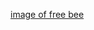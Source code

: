 [image of free bee](https://user-images.githubusercontent.com/86414042/123845790-3b0b5280-d8da-11eb-87f3-a79ec485c5e0.jpg)

